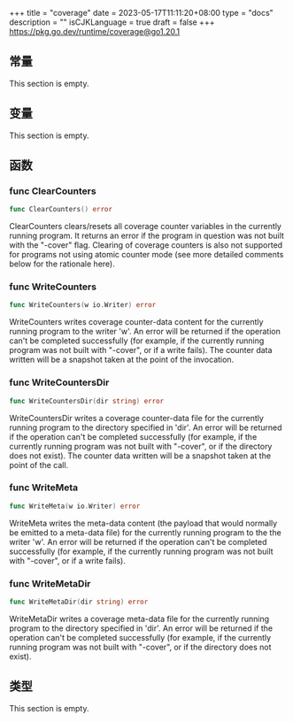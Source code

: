 +++
title = "coverage"
date = 2023-05-17T11:11:20+08:00
type = "docs"
description = ""
isCJKLanguage = true
draft = false
+++
https://pkg.go.dev/runtime/coverage@go1.20.1



## 常量 

This section is empty.

## 变量

This section is empty.

## 函数

### func ClearCounters 

``` go 
func ClearCounters() error
```

ClearCounters clears/resets all coverage counter variables in the currently running program. It returns an error if the program in question was not built with the "-cover" flag. Clearing of coverage counters is also not supported for programs not using atomic counter mode (see more detailed comments below for the rationale here).

### func WriteCounters 

``` go 
func WriteCounters(w io.Writer) error
```

WriteCounters writes coverage counter-data content for the currently running program to the writer 'w'. An error will be returned if the operation can't be completed successfully (for example, if the currently running program was not built with "-cover", or if a write fails). The counter data written will be a snapshot taken at the point of the invocation.

### func WriteCountersDir 

``` go 
func WriteCountersDir(dir string) error
```

WriteCountersDir writes a coverage counter-data file for the currently running program to the directory specified in 'dir'. An error will be returned if the operation can't be completed successfully (for example, if the currently running program was not built with "-cover", or if the directory does not exist). The counter data written will be a snapshot taken at the point of the call.

### func WriteMeta 

``` go 
func WriteMeta(w io.Writer) error
```

WriteMeta writes the meta-data content (the payload that would normally be emitted to a meta-data file) for the currently running program to the the writer 'w'. An error will be returned if the operation can't be completed successfully (for example, if the currently running program was not built with "-cover", or if a write fails).

### func WriteMetaDir 

``` go 
func WriteMetaDir(dir string) error
```

WriteMetaDir writes a coverage meta-data file for the currently running program to the directory specified in 'dir'. An error will be returned if the operation can't be completed successfully (for example, if the currently running program was not built with "-cover", or if the directory does not exist).

## 类型

This section is empty.